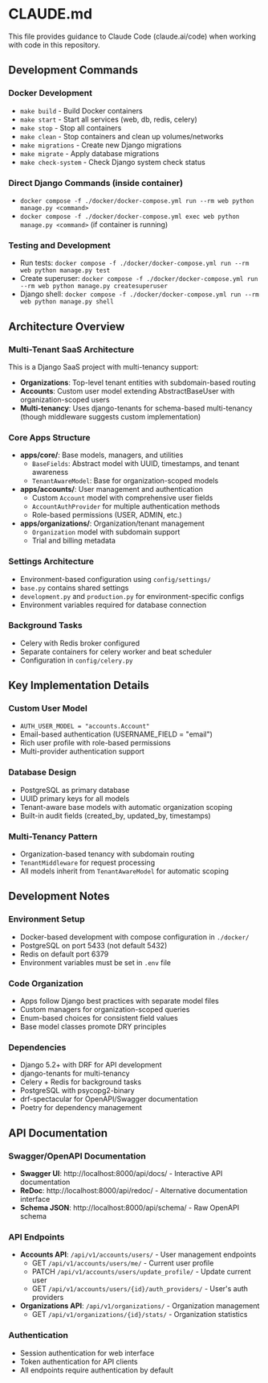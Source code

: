 # CLAUDE.md

This file provides guidance to Claude Code (claude.ai/code) when working with code in this repository.

## Development Commands

### Docker Development
- `make build` - Build Docker containers
- `make start` - Start all services (web, db, redis, celery)
- `make stop` - Stop all containers
- `make clean` - Stop containers and clean up volumes/networks
- `make migrations` - Create new Django migrations
- `make migrate` - Apply database migrations
- `make check-system` - Check Django system check status

### Direct Django Commands (inside container)
- `docker compose -f ./docker/docker-compose.yml run --rm web python manage.py <command>`
- `docker compose -f ./docker/docker-compose.yml exec web python manage.py <command>` (if container is running)

### Testing and Development
- Run tests: `docker compose -f ./docker/docker-compose.yml run --rm web python manage.py test`
- Create superuser: `docker compose -f ./docker/docker-compose.yml run --rm web python manage.py createsuperuser`
- Django shell: `docker compose -f ./docker/docker-compose.yml run --rm web python manage.py shell`

## Architecture Overview

### Multi-Tenant SaaS Architecture
This is a Django SaaS project with multi-tenancy support:
- **Organizations**: Top-level tenant entities with subdomain-based routing
- **Accounts**: Custom user model extending AbstractBaseUser with organization-scoped users
- **Multi-tenancy**: Uses django-tenants for schema-based multi-tenancy (though middleware suggests custom implementation)

### Core Apps Structure
- **apps/core/**: Base models, managers, and utilities
  - `BaseFields`: Abstract model with UUID, timestamps, and tenant awareness
  - `TenantAwareModel`: Base for organization-scoped models
- **apps/accounts/**: User management and authentication
  - Custom `Account` model with comprehensive user fields
  - `AccountAuthProvider` for multiple authentication methods
  - Role-based permissions (USER, ADMIN, etc.)
- **apps/organizations/**: Organization/tenant management
  - `Organization` model with subdomain support
  - Trial and billing metadata

### Settings Architecture
- Environment-based configuration using `config/settings/`
- `base.py` contains shared settings
- `development.py` and `production.py` for environment-specific configs
- Environment variables required for database connection

### Background Tasks
- Celery with Redis broker configured
- Separate containers for celery worker and beat scheduler
- Configuration in `config/celery.py`

## Key Implementation Details

### Custom User Model
- `AUTH_USER_MODEL = "accounts.Account"`
- Email-based authentication (USERNAME_FIELD = "email")
- Rich user profile with role-based permissions
- Multi-provider authentication support

### Database Design
- PostgreSQL as primary database
- UUID primary keys for all models
- Tenant-aware base models with automatic organization scoping
- Built-in audit fields (created_by, updated_by, timestamps)

### Multi-Tenancy Pattern
- Organization-based tenancy with subdomain routing
- `TenantMiddleware` for request processing
- All models inherit from `TenantAwareModel` for automatic scoping

## Development Notes

### Environment Setup
- Docker-based development with compose configuration in `./docker/`
- PostgreSQL on port 5433 (not default 5432)
- Redis on default port 6379
- Environment variables must be set in `.env` file

### Code Organization
- Apps follow Django best practices with separate model files
- Custom managers for organization-scoped queries
- Enum-based choices for consistent field values
- Base model classes promote DRY principles

### Dependencies
- Django 5.2+ with DRF for API development
- django-tenants for multi-tenancy
- Celery + Redis for background tasks
- PostgreSQL with psycopg2-binary
- drf-spectacular for OpenAPI/Swagger documentation
- Poetry for dependency management

## API Documentation

### Swagger/OpenAPI Documentation
- **Swagger UI**: http://localhost:8000/api/docs/ - Interactive API documentation
- **ReDoc**: http://localhost:8000/api/redoc/ - Alternative documentation interface
- **Schema JSON**: http://localhost:8000/api/schema/ - Raw OpenAPI schema

### API Endpoints
- **Accounts API**: `/api/v1/accounts/users/` - User management endpoints
  - GET `/api/v1/accounts/users/me/` - Current user profile
  - PATCH `/api/v1/accounts/users/update_profile/` - Update current user
  - GET `/api/v1/accounts/users/{id}/auth_providers/` - User's auth providers
- **Organizations API**: `/api/v1/organizations/` - Organization management
  - GET `/api/v1/organizations/{id}/stats/` - Organization statistics

### Authentication
- Session authentication for web interface
- Token authentication for API clients
- All endpoints require authentication by default